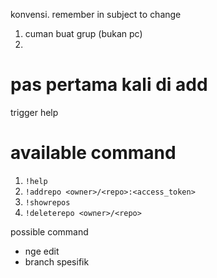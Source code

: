 konvensi. remember in subject to change

1. cuman buat grup (bukan pc)
2.

# pas pertama kali di add

trigger help

# available command

1. `!help`
2. `!addrepo <owner>/<repo>:<access_token>`
3. `!showrepos`
4. `!deleterepo <owner>/<repo>`

possible command

- nge edit
- branch spesifik
